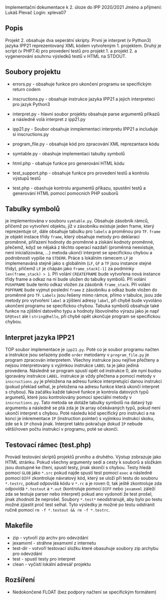 Implementační dokumentace k 2. úloze do IPP 2020/2021
Jméno a příjmení: Lukáš Plevač
Login: xpleva07

## Popis

Projekt 2. obsahuje dva seperátní skripty. První je interpret (v Python3) jazyka IPP21 reprezentovaný XML kódem vytvořeným 1. projektem. Druhý je script (v PHP7.4) pro provedení testů pro projekt 1.  a projekt 2. a vygenerování souhrnu výsledků testů v HTML na STDOUT.

## Soubory projektu

* errors.py - obsahuje funkce pro ukončení programu se specifickým return codem
* inscructions.py - obsahuje instrukce jazyka IPP21 a jejich interpreteci pro jazyk Python3
* interpret.py - hlavní soubor projektu obsahuje parse argumentů příkazů a následně volá interpret z ipp21.py
* ipp21.py - Soubor obsahuje inmplementaci interpretu IPP21 a includuje si inscructions.py
* program_file.py - obsahuje kód pro zpracování XML reprezantace kódu
* symtable.py - obashuje implementaci tabulky symbolů

* html.php - obahuje funkce pro generování HTML kódu
* test_support.php - obsahuje funkce pro provedení testů a kontrolu výstupů testů
* test.php - obashuje kontrolu argumentů příkazu, spustění testů a generování HTML pomocí pomocních PHP souborů

## Tabulky symbolů

je implementována v souboru `symtable.py`. Obsahuje zásobník rámců, přičemž po vytvoření objektu, již v zásobníku existuje jeden frame, který reprezentuje `GF`, dále obsahuje tabulku pro `labels` a proměnou pro `TF`. `frame` je objekt instace třídy `frame`, který obsahuje metody pro deklaraci proměnné, přiřazení hodnoty do proměnné a získání kodnoty proměnné, přečemž, když se nějaká z těchto operací nazdaří (proměnná neexistuje, není inicializována, ...) metoda ukončí interpret se specifickou chybou a podrobnosti vypíše na `STDERR`. Práce s lokálním rámecem `LF` je implemenaváná stejně jako s globálním (`LF`, `GF` a `TF` jsou instance stejné třídy), přičemž `LF` je chápán jako `frame_stack[-1]` za podmínky `len(frame_stack) > 1`.  Při volání `CREATEFRAME` bude vytvořena nová instance třídy frame a odkaz na ní bude uložen do tabulky symbolů. Při volání `PUSHFRAME` bude tento odkaz vložen za zásobník  `frame_stack`. Při volání `POPFRAME` bude vyjmut poslední `frame` z zásobníku a odkaz bude vložen do proměnné pro `TF`. `Labels` jsou řešeny mimo rámce, přímo v tabulce, jsou zde metody pro vytvoření `label` a zjištení adresy `label`, při chybě bude vyvoláno ukončení programu se specifickou chybou. Tabuka symbolů obsahuje také funkce na zjištění datového typu a hodnoty libovolného výrazu jako je např `GF@test` ale i `string@hello`, při chybě opět ukončuje program se specifickou chybou.

## Interpret jazyka IPP21

TOP soubor implementace je `ipp21.py`. Poté co je soubor programu načten a instrukce jsou seřazeny podle `order` metodamy v `program_file.py`  je program zpracován interpretem. Všechny instrukce jsou nejříve přečteny a nejsou interpretovany s vyjímkou instrukce `LABEL` ta je jako jediná provedena. Následně se program spustí opět od instrukce 0, ale nyní budou igoravány instrukce `LABEL`. instrukce je vždy přečtena a pomocí metody v `inscructions.py` je přeložena na adresu funkce interpretující danou instrukci (pokud překlad selhal, je přeložena na adresu funkce která ukončí interpret s chybou). Na začátku každé takové funkce je kontrola datových typů argumetů, které jsou kontrolovány pomocí speciální metody v `inscructions.py`. Tato metoda se dotáže tabulky symbolů na datavý typ argumentu a následně se ptá zda je `IN` array očekávaných typů, pokud není ukončí interpret s chybou. Poté následu kód specifický pro instrukci a na konci je inkrementace `IP` (instruction pointer) s vyjímkou instrukcí skoku, zde se k `IP` chová jinak. Interpret takto pokračuje dokud `IP` nebude větší/roven počtu instrukcí v programu, poté se ukončí.

## Testovací rámec (test.php)

Provádí testování skriptů projektů prvního a druhého. Výstup zobrazuje jako HTML stránku. Pokud všechny argumenty sedí a cesty k souborů a složkám jsou dostupné ke čtení, spustí testy, jinak skončí s chybou. Testy hledá pomocí `GLOB` jako `*.src` pokud najde spustí test pomocí `exec` a následně pomocí `DIFF` zkontroluje návratový kód, který se uloží při testu do souboru `*.testrc`, pokud odpovídá kódu v `*.rc` a je roven 0, tak ještě zkontroluje zda odpovídá `*.testout` a `*.out` (kontroluje pomocí `DIFF` nebo `jexamxml` záleží zda se testuje parser nebo interpret) pokud ano vydonotí že test prošel, jinak zhodnotí že neprošel. Soubory `*.test*` neodstranujě, aby bylo po testu možné zjiastit proč test selhal. Tyto výsledky je možné po testu odstranit ručně pomocí `rm -f *.testout && rm -f *.testrc`.

## Makefile

* zip - vytvoří zip archv pro odevzdání
* jexamxml - stráhne jexamxml z internetu
* test-dir - votvoří testovací složku které obasuhuje soubory zip archybu pro odevzdání
* test - spustí testy pro interpret
* clean - vyčistí lokální adresář projektu

## Rozšíření
* Nedokončené FLOAT (bez podpory načtení se specifickým formátem)
